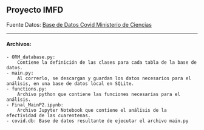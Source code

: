 ## Proyecto IMFD

Fuente Datos: [Base de Datos Covid Ministerio de Ciencias]
_________________
#### Archivos:
    - ORM_database.py:
        Contiene la definición de las clases para cada tabla de la base de datos.
    - main.py:
        Al correrlo, se descargan y guardan los datos necesarios para el análisis, en una base de datos local en SQLite. 
    - functions.py:
        Archivo python que contiene las funciones necesarias para el análisis.
    - Final_MainP2.ipynb:
        Archivo Jupyter Notebook que contiene el análisis de la efectividad de las cuarentenas.
    - covid.db: Base de datos resultante de ejecutar el archivo main.py


[Base de Datos Covid Ministerio de Ciencias]: <https://github.com/MinCiencia/Datos-COVID19>
